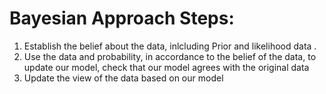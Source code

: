 # Bayesian Approach Steps:
1)  Establish the belief about the data,  inlcluding Prior and likelihood data .
2) Use the data and probability, in accordance to the belief of the data, to update our model, check that our model agrees with the original data
3) Update the view of the data based on our model
